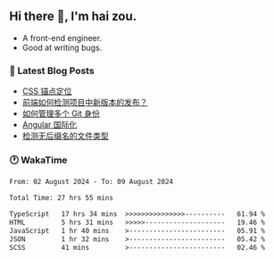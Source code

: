 ## Hi there 👋, I'm hai zou.

- A front-end engineer.
- Good at writing bugs.

### 📖 Latest Blog Posts
<!-- BLOG-POST-LIST:START -->
- [CSS 锚点定位](https://blog.izou.top/css/anchor-position/)
- [前端如何检测项目中新版本的发布？](https://blog.izou.top/angular/version-update/)
- [如何管理多个 Git 身份](https://blog.izou.top/git/multi-git-identity/)
- [Angular 国际化](https://blog.izou.top/angular/i18n/)
- [检测无后缀名的文件类型](https://blog.izou.top/js/filetype-check/)
<!-- BLOG-POST-LIST:END -->

### 🕐 WakaTime
<!--START_SECTION:waka-->

```txt
From: 02 August 2024 - To: 09 August 2024

Total Time: 27 hrs 55 mins

TypeScript   17 hrs 34 mins  >>>>>>>>>>>>>>>----------   61.94 %
HTML         5 hrs 31 mins   >>>>>--------------------   19.46 %
JavaScript   1 hr 40 mins    >------------------------   05.91 %
JSON         1 hr 32 mins    >------------------------   05.42 %
SCSS         41 mins         >------------------------   02.46 %
```

<!--END_SECTION:waka-->
